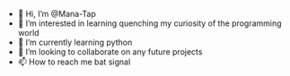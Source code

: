 - 👋 Hi, I’m @Mana-Tap
- 👀 I’m interested in learning quenching my curiosity of the programming world
- 🌱 I’m currently learning python
- 💞️ I’m looking to collaborate on any future projects 
- 📫 How to reach me bat signal

<!---
Mana-Tap/Mana-Tap is a ✨ special ✨ repository because its `README.md` (this file) appears on your GitHub profile.
You can click the Preview link to take a look at your changes.
--->
